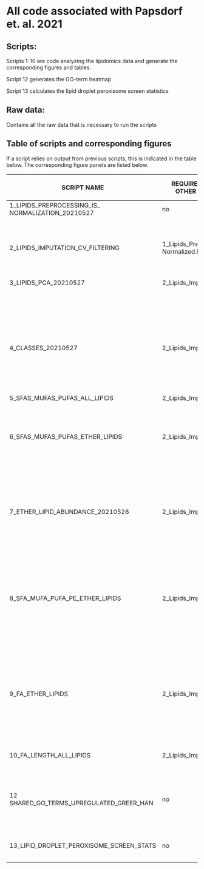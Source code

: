 # All code associated with Papsdorf et. al. 2021
## Scripts:
Scripts 1-10 are code analyzing the lipidomics data and generate the corresponding figures and tables.

Script 12 generates the GO-term heatmap

Script 13 calculates the lipid droplet peroxisome screen statistics

## Raw data:
Contains all the raw data that is necessary to run the scripts

## Table of scripts and corresponding figures
If a script relies on output from previous scripts, this is indicated in the table below. The corresponding figure panels are listed below.

|SCRIPT NAME|REQUIRED OUTPUTS FROM <br>OTHER SCRIPTS TO RUN| OUTPUT|FIGURE PANELS/ TABLES|
---|---|---|---
|1_LIPIDS_PREPROCESSING_IS_<br>NORMALIZATION_20210527|no|1_Lipids_Preprocessed_Normalized.csv|none|
|||1_Lipids_Preprocessed_Normalized.Rdata||
|2_LIPIDS_IMPUTATION_CV_FILTERING|1_Lipids_Preprocessed_<br>Normalized.Rdata|2_Lipids_Imputed_CVfiltered.csv |Extended Data Table 6 Lipidomic Data.csv|
|||2_Lipids_Imputed_CVfiltered.Rdata||
|3_LIPIDS_PCA_20210527|2_Lipids_Imputed_CVfiltered.Rdata|3_PCA.pdf |Figure 4c|
|||3_Lipids_PC_loading.csv|Extended Data Table 3 PCA loadings|
|4_CLASSES_20210527|	2_Lipids_Imputed_CVfiltered.Rdata	|4_Classes.csv|Source Data Extended Data Figure 4a |
|||	4_Class_TG.pdf|Figure S4a|
|5_SFAS_MUFAS_PUFAS_ALL_LIPIDS	|2_Lipids_Imputed_CVfiltered.Rdata	|5_SFAs_MUFAs_PUFAs_All_Lipids.csv|	Source Data Figure 4b|	
|||5_SFAs_MUFAs_PUFAs_All_Lipids.pdf|Figure 4b|
|6_SFAS_MUFAS_PUFAS_ETHER_LIPIDS	|2_Lipids_Imputed_CVfiltered.Rdata|6_SFAs_MUFAs_PUFAs_Ether_Lipids.csv|	Source Data Figure 4e,f |
|||<br>6_SFAs_MUFAs_PUFAs_Ether_Lipids.pdf|Figure 4e|
|||<br>6_MUFAtoPUFA_Ether_Lipids.pdf|Figure 4f left panel|
|7_ETHER_LIPID_ABUNDANCE_20210528|	2_Lipids_Imputed_CVfiltered.Rdata|	7_Ether_Lipids.csv	| Source Data Extended Data Figure 4b, d |
|||7_Ether_Lipids.pdf|Figure S4b|
|||7_Ether_Lipid_TG_PE_PS.pdf|Figure S4d|
|8_SFA_MUFA_PUFA_PE_ETHER_LIPIDS|	2_Lipids_Imputed_CVfiltered.Rdata	|8_MUFAtoPUFA_Ether_Lipids_PE_PS_TG.csv|	Source Data Extended Data Figure 4e,f right panel|
|||8_MUFAtoPUFA_Ether_Lipids_PE_PS_TG.pdf|<br> Figure S4e, Figure 4f right panel|
|9_FA_ETHER_LIPIDS|	2_Lipids_Imputed_CVfiltered.Rdata|	9_FA_Ether_Lipids.csv	| Source Data Extended Data Figure 4c|
|||9_FA_Ether_Lipids.pdf| Figure S4c|
|10_FA_LENGTH_ALL_LIPIDS	|2_Lipids_Imputed_CVfiltered.Rdata	|10_FA_Lenght_All_Lipids.csv|	Extended Data Table 7 Fatty acid length|
|12 SHARED_GO_TERMS_UPREGULATED_GREER_HAN|	no	|12_Shared_GO_terms.csv	|Extended Data Table 2 GO Terms|
|||12_Shared_Go_term_heatmap|Figure 3b|
|13_LIPID_DROPLET_PEROXISOME_SCREEN_STATS|	no	|13_Lipid_droplet_Peroxisome_Screen_Stats.csv	|Source Data Figure 3i, k|


